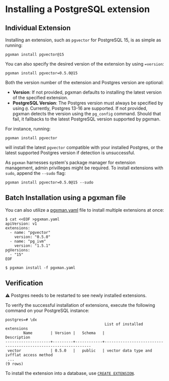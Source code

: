 # Installing a PostgreSQL extension

## Individual Extension

Installing an extension, such as `pgvector` for PostgreSQL
15, is as simple as running:

```console
pgxman install pgvector@15
```

You can also specify the desired version of the extension by using `=version`:

```console
pgxman install pgvector=0.5.0@15
```

Both the version number of the extension and Postgres version are optional:

* **Version**: If not provided, pgxman defaults to installing the latest version of the specified extension.
* **PostgreSQL Version**: The Postgres version must always be specified by using `@`. Currently, Postgres
13-16 are supported. If not provided, pgxman detects the version using the `pg_config` command. Should that fail,
it fallbacks to the latest PostgreSQL version supported by pgxman.

For instance, running:

```console
pgxman install pgvector
```

will install the latest `pgvector` compatible with your installed Postgres, or the latest supported Postgres version if detection is unsuccessful.

As `pgxman` harnesses system's package manager for extension management,
admin privilleges might be required. To install extensions with `sudo`,
append the `--sudo` flag:

```console
pgxman install pgvector=0.5.0@15 --sudo
```

## Batch Installation using a pgxman file

You can also utilize a [pgxman.yaml](spec/pgxman.yaml.md) file to install
multiple extensions at once:

```console
$ cat <<EOF >pgxman.yaml
apiVersion: v1
extensions:
  - name: "pgvector"
    version: "0.5.0"
  - name: "pg_ivm"
    version: "1.5.1"
pgVersions:
  - "15"
EOF

$ pgxman install -f pgxman.yaml
```

## Verification

⚠️ Postgres needs to be restarted to see newly installed extensions.

To verify the successful installation of extensions, execute the following
command on your PostgreSQL instance:

```psql
postgres=# \dx
                                            List of installed extensions
        Name        | Version |   Schema   |                              Description
--------------------+---------+------------+----------------------------------------------------------------
 vector             | 0.5.0   |   public   | vector data type and ivfflat access method
 ...
(9 rows)
```

To install the extension into a database, use [`CREATE
EXTENSION`](https://www.postgresql.org/docs/current/sql-createextension.html).
